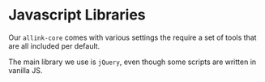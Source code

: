 # Javascript Libraries

Our `allink-core` comes with various settings the require a set of tools that are all included per default.

The main library we use is `jQuery`, even though some scripts are written in vanilla JS.
